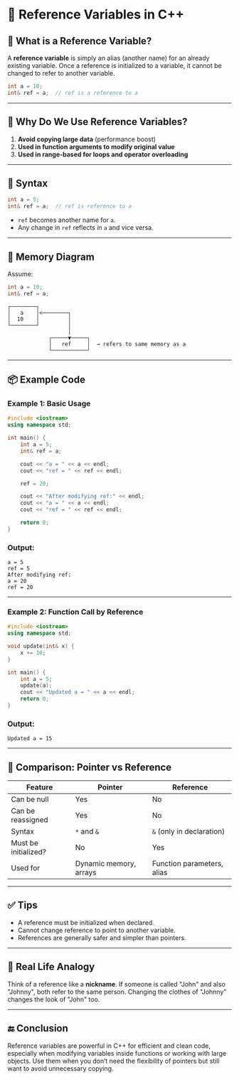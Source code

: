 # 📌 Reference Variables in C++

## 🧠 What is a Reference Variable?
A **reference variable** is simply an alias (another name) for an already existing variable. Once a reference is initialized to a variable, it cannot be changed to refer to another variable.

```cpp
int a = 10;
int& ref = a;  // ref is a reference to a
```

---

## 🧩 Why Do We Use Reference Variables?

1. **Avoid copying large data** (performance boost)
2. **Used in function arguments to modify original value**
3. **Used in range-based for loops and operator overloading**

---

## 🧾 Syntax
```cpp
int a = 5;
int& ref = a;  // ref is reference to a
```

- `ref` becomes another name for `a`.
- Any change in `ref` reflects in `a` and vice versa.

---

## 🧪 Memory Diagram

Assume:
```cpp
int a = 10;
int& ref = a;
```

```
┌────────┐
│   a    │<────────┐
│  10    │         │
└────────┘         │
                   │
             ┌─────▼─────┐
             │   ref     │  → refers to same memory as a
             └───────────┘
```

---

## 📦 Example Code

### Example 1: Basic Usage
```cpp
#include <iostream>
using namespace std;

int main() {
    int a = 5;
    int& ref = a;

    cout << "a = " << a << endl;
    cout << "ref = " << ref << endl;

    ref = 20;

    cout << "After modifying ref:" << endl;
    cout << "a = " << a << endl;
    cout << "ref = " << ref << endl;

    return 0;
}
```

### Output:
```
a = 5
ref = 5
After modifying ref:
a = 20
ref = 20
```

---

### Example 2: Function Call by Reference
```cpp
#include <iostream>
using namespace std;

void update(int& x) {
    x += 10;
}

int main() {
    int a = 5;
    update(a);
    cout << "Updated a = " << a << endl;
    return 0;
}
```

### Output:
```
Updated a = 15
```

---

## 🔄 Comparison: Pointer vs Reference

| Feature        | Pointer               | Reference             |
|----------------|------------------------|------------------------|
| Can be null    | Yes                    | No                    |
| Can be reassigned | Yes                | No                    |
| Syntax         | `*` and `&`            | `&` (only in declaration) |
| Must be initialized? | No             | Yes                   |
| Used for       | Dynamic memory, arrays | Function parameters, alias |

---

## ✅ Tips
- A reference must be initialized when declared.
- Cannot change reference to point to another variable.
- References are generally safer and simpler than pointers.

---

## 🔁 Real Life Analogy
Think of a reference like a **nickname**. If someone is called "John" and also "Johnny", both refer to the same person. Changing the clothes of "Johnny" changes the look of "John" too.

---

## 🔚 Conclusion
Reference variables are powerful in C++ for efficient and clean code, especially when modifying variables inside functions or working with large objects. Use them when you don’t need the flexibility of pointers but still want to avoid unnecessary copying.
